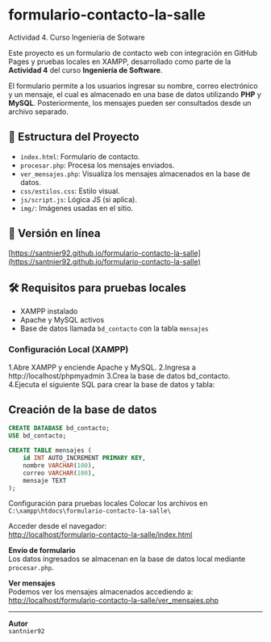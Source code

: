 # formulario-contacto-la-salle
Actividad 4. Curso Ingenieria de Sotware

Este proyecto es un formulario de contacto web con integración en GitHub Pages y pruebas locales en XAMPP, desarrollado como parte de la **Actividad 4** del curso **Ingeniería de Software**.

El formulario permite a los usuarios ingresar su nombre, correo electrónico y un mensaje, el cual es almacenado en una base de datos utilizando **PHP** y **MySQL**. Posteriormente, los mensajes pueden ser consultados desde un archivo separado.

## 📁 Estructura del Proyecto

- `index.html`: Formulario de contacto.
- `procesar.php`: Procesa los mensajes enviados.
- `ver_mensajes.php`: Visualiza los mensajes almacenados en la base de datos.
- `css/estilos.css`: Estilo visual.
- `js/script.js`: Lógica JS (si aplica).
- `img/`: Imágenes usadas en el sitio.

## 🚀 Versión en línea

[https://santnier92.github.io/formulario-contacto-la-salle](https://santnier92.github.io/formulario-contacto-la-salle)

## 🛠️ Requisitos para pruebas locales

- XAMPP instalado
- Apache y MySQL activos
- Base de datos llamada `bd_contacto` con la tabla `mensajes`

### Configuración Local (XAMPP)

1.Abre XAMPP y enciende Apache y MySQL.
2.Ingresa a http://localhost/phpmyadmin
3.Crea la base de datos bd_contacto.
4.Ejecuta el siguiente SQL para crear la base de datos y tabla:

## Creación de la base de datos

```sql
CREATE DATABASE bd_contacto;
USE bd_contacto;

CREATE TABLE mensajes (
    id INT AUTO_INCREMENT PRIMARY KEY,
    nombre VARCHAR(100),
    correo VARCHAR(100),
    mensaje TEXT
);
```
Configuración para pruebas locales
Colocar los archivos en `C:\xampp\htdocs\formulario-contacto-la-salle\`

Acceder desde el navegador:  
[http://localhost/formulario-contacto-la-salle/index.html](http://localhost/formulario-contacto-la-salle/index.html)

**Envío de formulario**  
Los datos ingresados se almacenan en la base de datos local mediante `procesar.php`.

**Ver mensajes**  
Podemos ver los mensajes almacenados accediendo a:  
[http://localhost/formulario-contacto-la-salle/ver_mensajes.php](http://localhost/formulario-contacto-la-salle/ver_mensajes.php)

---

**Autor**  
`santnier92`
